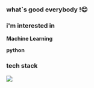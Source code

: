 <div align=center> </div>

### what`s good everybody !😊

### i'm interested in

__Machine Learning__

__python__




### tech stack

<img src="https://img.shields.io/badge/Python-orange?style=plastic&logo=Python&logoColor=#3776AB"/>

